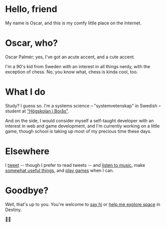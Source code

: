 # Hello, friend

My name is Oscar, and this is my comfy little place on the Internet.

# Oscar, who?

Oscar Palm&eacute;r; yes, I've got an acute accent, and a cute accent.

I'm a 90's kid from Sweden with an interest in all things nerdy, with the exception of chess. No, you know what, chess is kinda cool, too.

# What I do

Study? I guess so. I'm a systems science – "systemvetenskap" in Swedish – student at ["H&ouml;gskolan i Bor&aring;s"](//hb.se).

And on the side, I would consider myself a self-taught developer with an interest in web and game development, and I'm currently working on a little game, though school is taking up most of my precious time these days.

# Elsewhere

I [tweet](//twitter.com/ohpalmer) -- though I prefer to read tweets -- and [listen to music](//last.fm/user/Denkyuu), make [somewhat useful things](//github.com/oscarpalmer), and [play games](//psnprofiles.com/queo) when I can.

# Goodbye?

Well, that's up to you. You're welcome to [say hi](//twitter.com/ohpalmer) or [help me explore space](//psnprofiles.com/queo) in Destiny.

<p><span class="emoji">✌🏼</span></p>